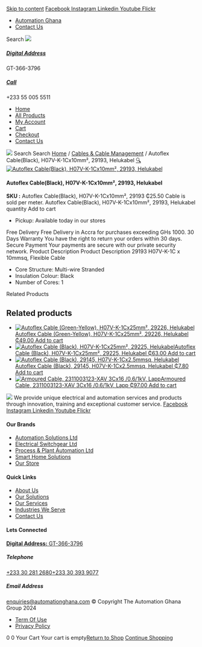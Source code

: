 [Skip to content](https://store.automationghana.com/product/autoflex-cable-29193-h07v-k-1cx10-blk-helukabel/#content)
[ Facebook ](https://www.facebook.com/automationgh/) [ Instagram ](https://www.instagram.com/automationgh/) [ Linkedin ](https://www.linkedin.com/company/the-automation-ghana-limited/) [ Youtube ](https://www.youtube.com/channel/UCurrRDUSm5oIW39VXjn1u0w) [ Flickr ](https://www.flickr.com/photos/181794037@N07/)
  * [ Automation Ghana ](https://automationghana.com)
  * [ Contact Us ](https://store.automationghana.com/contact/)


Search
[ ![](https://store.automationghana.com/wp-content/uploads/2024/04/Website-TAGG-Logo-BLUE.png) ](https://store.automationghana.com/)
[ ](https://maps.app.goo.gl/m4xeaagWCNbLk4jM6)
#####  [ Digital Address ](https://maps.app.goo.gl/m4xeaagWCNbLk4jM6)
GT-366-3796 
[ ](tel:+233550055511)
#####  [ Call ](tel:+233550055511)
+233 55 005 5511 
  * [Home](https://store.automationghana.com/)
  * [All Products](https://store.automationghana.com/shop/)
  * [My Account](https://store.automationghana.com/my-account/)
  * [Cart](https://store.automationghana.com/cart/)
  * [Checkout](https://store.automationghana.com/checkout/)
  * [Contact Us](https://store.automationghana.com/contact/)


[![](https://store.automationghana.com/wp-content/uploads/2024/04/AutomationGhana_logo_white.png)](https://store.automationghana.com)
Search
Search
[Home](https://store.automationghana.com) / [Cables & Cable Management](https://store.automationghana.com/product-category/cables-cable-management/) / Autoflex Cable(Black), H07V-K-1Cx10mm², 29193, Helukabel
[🔍](https://store.automationghana.com/product/autoflex-cable-29193-h07v-k-1cx10-blk-helukabel/)
[![Autoflex Cable\(Black\), H07V-K-1Cx10mm², 29193, Helukabel](https://store.automationghana.com/wp-content/uploads/2019/12/CABLES-3.jpg)](https://store.automationghana.com/wp-content/uploads/2019/12/CABLES-3.jpg)
####  Autoflex Cable(Black), H07V-K-1Cx10mm², 29193, Helukabel 
**SKU :** Autoflex Cable(Black), H07V-K-1Cx10mm², 29193 
₵25.50
Cable is sold per meter.
Autoflex Cable(Black), H07V-K-1Cx10mm², 29193, Helukabel quantity
Add to cart
  * Pickup: Available today in our stores


Free Delivery 
Free Delivery in Accra for purchases exceeding GHs 1000. 
30 Days Warranty 
You have the right to return your orders within 30 days. 
Secure Payment 
Your payments are secure with our private security network. 
Product Description
Product Description
29193 H07V-K-1C x 10mmsq, Flexible Cable 
  * Core Structure: Multi-wire Stranded
  * Insulation Colour: Black
  * Number of Cores: 1


Related Products 
## Related products
  * [![Autoflex Cable \(Green-Yellow\), H07V-K-1Cx25mm², 29226, Helukabel](https://store.automationghana.com/wp-content/uploads/2019/12/CABLES-2-300x300.jpg)Autoflex Cable (Green-Yellow), H07V-K-1Cx25mm², 29226, Helukabel ₵49.00 ](https://store.automationghana.com/product/autoflex-cable-29226-h07v-k-1cx25-y-g-helukabel/)
[Add to cart](https://store.automationghana.com/product/autoflex-cable-29193-h07v-k-1cx10-blk-helukabel/?add-to-cart=1481)
  * [![Autoflex Cable \(Black\), H07V-K-1Cx25mm², 29225, Helukabel](https://store.automationghana.com/wp-content/uploads/2019/12/CABLES-3-300x300.jpg)Autoflex Cable (Black), H07V-K-1Cx25mm², 29225, Helukabel ₵63.00 ](https://store.automationghana.com/product/autoflex-cable-29225-h07v-k-1cx25-blk-helukabel/)
[Add to cart](https://store.automationghana.com/product/autoflex-cable-29193-h07v-k-1cx10-blk-helukabel/?add-to-cart=1480)
  * [![Autoflex Cable \(Black\), 29145, H07V-K-1Cx2.5mmsq, Helukabel](https://store.automationghana.com/wp-content/uploads/2019/12/CABLES-3-300x300.jpg)Autoflex Cable (Black), 29145, H07V-K-1Cx2.5mmsq, Helukabel ₵7.80 ](https://store.automationghana.com/product/autoflex-cable-29145-h07v-k-1cx2-5-blk-helukabel/)
[Add to cart](https://store.automationghana.com/product/autoflex-cable-29193-h07v-k-1cx10-blk-helukabel/?add-to-cart=1463)
  * [![Armoured Cable, 2311003123-XAV 3Cx16 /0.6/1kV, Lapp](https://store.automationghana.com/wp-content/uploads/2019/12/Armoured-cable-300x300.jpg)Armoured Cable, 2311003123-XAV 3Cx16 /0.6/1kV, Lapp ₵97.00 ](https://store.automationghana.com/product/armoured-cable-2311003123-xav-3cx16-0-6-1kv-lapp/)
[Add to cart](https://store.automationghana.com/product/autoflex-cable-29193-h07v-k-1cx10-blk-helukabel/?add-to-cart=1458)


![](https://store.automationghana.com/wp-content/uploads/2024/04/AutomationGhana_logo_white.png)
We provide unique electrical and automation services and products through innovation, training and exceptional customer service.
[ Facebook ](https://www.facebook.com/automationgh/) [ Instagram ](https://www.instagram.com/automationgh/) [ Linkedin ](https://www.linkedin.com/company/the-automation-ghana-limited/) [ Youtube ](https://www.youtube.com/channel/UCurrRDUSm5oIW39VXjn1u0w) [ Flickr ](https://www.flickr.com/photos/181794037@N07/)
#### Our Brands
  * [ Automation Solutions Ltd ](https://store.automationghana.com/product/autoflex-cable-29193-h07v-k-1cx10-blk-helukabel/)
  * [ Electrical Switchgear Ltd ](https://store.automationghana.com/product/autoflex-cable-29193-h07v-k-1cx10-blk-helukabel/)
  * [ Process & Plant Automation Ltd ](https://store.automationghana.com/product/autoflex-cable-29193-h07v-k-1cx10-blk-helukabel/)
  * [ Smart Home Solutions ](https://store.automationghana.com/product/autoflex-cable-29193-h07v-k-1cx10-blk-helukabel/)
  * [ Our Store ](https://store.automationghana.com/product/autoflex-cable-29193-h07v-k-1cx10-blk-helukabel/)


#### Quick Links
  * [ About Us ](https://store.automationghana.com/product/autoflex-cable-29193-h07v-k-1cx10-blk-helukabel/)
  * [ Our Solutions ](https://store.automationghana.com/product/autoflex-cable-29193-h07v-k-1cx10-blk-helukabel/)
  * [ Our Services ](https://store.automationghana.com/product/autoflex-cable-29193-h07v-k-1cx10-blk-helukabel/)
  * [ Industries We Serve ](https://store.automationghana.com/product/autoflex-cable-29193-h07v-k-1cx10-blk-helukabel/)
  * [ Contact Us ](https://store.automationghana.com/product/autoflex-cable-29193-h07v-k-1cx10-blk-helukabel/)


#### Lets Connected
[**Digital Address:** GT-366-3796](https://maps.app.goo.gl/m4xeaagWCNbLk4jM6)
#####  Telephone 
[ +233 30 281 2680](tel:+233302812680)[+233 30 393 9077](https://store.automationghana.com/product/autoflex-cable-29193-h07v-k-1cx10-blk-helukabel/+233303939077)
#####  Email Address 
enquiries@automationghana.com 
© Copyright The Automation Ghana Group 2024
  * [ Term Of Use ](https://store.automationghana.com/product/autoflex-cable-29193-h07v-k-1cx10-blk-helukabel/)
  * [ Privacy Policy ](https://store.automationghana.com/product/autoflex-cable-29193-h07v-k-1cx10-blk-helukabel/)


0
0
Your Cart
Your cart is empty[Return to Shop](https://store.automationghana.com/shop/)
[Continue Shopping](https://store.automationghana.com/product/autoflex-cable-29193-h07v-k-1cx10-blk-helukabel/)
